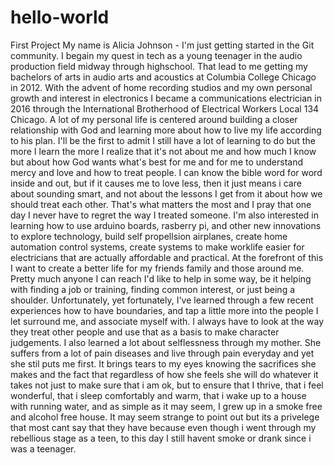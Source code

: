 # hello-world
First Project
My name is Alicia Johnson - I'm just getting started in the Git community. I begain my quest in tech as a young teenager in the audio production field midway through highschool. That lead to me getting my bachelors of arts in audio arts and acoustics at Columbia College Chicago in 2012. With the advent of home recording studios and my own personal growth and interest in electronics I became a communications electrician in 2016 through the International Brotherhood of Electrical Workers Local 134 Chicago. 
A lot of my personal life is centered around building a closer relationship with God and learning more about how to live my life according to his plan. I'll be the first to admit I still have a lot of learning to do but the more I learn the more I realize that it's not about me and how much I know but about how God wants what's best for me and for me to understand mercy and love and how to treat people.  I can know the bible word for word inside and out, but if it causes me to love less, then it just means i care about sounding smart, and not about the lessons I get from it about how we should treat each other. That's what matters the most and I pray that one day I never have to regret the way I treated someone.
I'm also interested in learning how to use arduino boards, rasberry pi, and other new innovations to explore technology, build self propellsion airplanes, create home automation control systems, create systems to make worklife easier for electricians that are actually affordable and practical. 
At the forefront of this I want to create a better life for my friends family and those around me. Pretty much anyone I can reach I'd like to help in some way, be it helping with finding a job or training, finding common interest, or just being a shoulder.
Unfortunately, yet fortunately, I've learned through a few recent experiences how to have boundaries, and tap a little more into the people I let surround me, and associate myself with. I always have to look at the way they treat other people and use that as a basis to make character judgements.
I also learned a lot about selflessness through my mother. She suffers from a lot of pain diseases and live through pain everyday and yet she stil puts me first. It brings tears to my eyes knowing the sacrifices she makes and the fact that regardless of how she feels she will do whatever it takes not just to make sure that i am ok, but to ensure that I thrive, that i feel wonderful, that i sleep comfortably and warm, that i wake up to a house with running water, and as simple as it may seem, I grew up in a smoke free and alcohol free house. It may seem strange to point out but its a privelege that most cant say that they have because even though i went through my rebellious stage as a teen, to this day I still havent smoke or drank since i was a teenager. 
